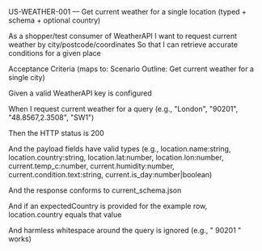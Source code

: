 US-WEATHER-001 — Get current weather for a single location (typed + schema + optional country)

As a shopper/test consumer of WeatherAPI
I want to request current weather by city/postcode/coordinates
So that I can retrieve accurate conditions for a given place

Acceptance Criteria (maps to: Scenario Outline: Get current weather for a single city)

Given a valid WeatherAPI key is configured

When I request current weather for a query (e.g., "London", "90201", "48.8567,2.3508", "SW1")

Then the HTTP status is 200

And the payload fields have valid types (e.g., location.name:string, location.country:string, location.lat:number, location.lon:number, current.temp_c:number, current.humidity:number, current.condition.text:string, current.is_day:number|boolean)

And the response conforms to current_schema.json

And if an expectedCountry is provided for the example row, location.country equals that value

And harmless whitespace around the query is ignored (e.g., " 90201 " works)